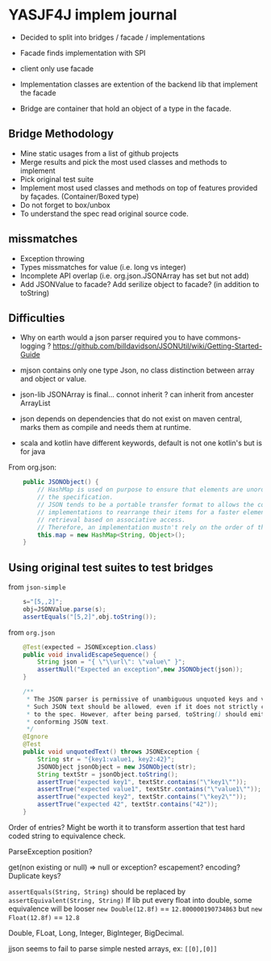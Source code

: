 # YASJF4J implem journal

 * Decided to split into bridges / facade / implementations
 * Facade finds implementation with SPI
 * client only use facade


 * Implementation classes are extention of the backend lib that implement the facade
 * Bridge are container that hold an object of a type in the facade.


## Bridge Methodology

 * Mine static usages from a list of github projects
 * Merge results and pick the most used classes and methods to implement
 * Pick original test suite
 * Implement most used classes and methods on top of features provided by façades. (Container/Boxed type)
 * Do not forget to box/unbox
 * To understand the spec read original source code.

## missmatches

 * Exception throwing
 * Types missmatches for value (i.e. long vs integer)
 * Incomplete API overlap (i.e. org.json.JSONArray has set but not add)
 * Add JSONValue to facade? Add serilize object to facade? (in addition to toString)


## Difficulties

 * Why on earth would a json parser required you to have commons-logging ? https://github.com/billdavidson/JSONUtil/wiki/Getting-Started-Guide

 * mjson contains only one type Json, no class distinction between array and object or value.
 * json-lib JSONArray is final... connot inherit ? can inherit from ancester ArrayList
 * json depends on dependencies that do not exist on maven central, marks them as compile and needs them at runtime.

 * scala and kotlin have different keywords, default is not one kotlin's but is for java

From org.json:
```java
    public JSONObject() {
        // HashMap is used on purpose to ensure that elements are unordered by 
        // the specification.
        // JSON tends to be a portable transfer format to allows the container 
        // implementations to rearrange their items for a faster element 
        // retrieval based on associative access.
        // Therefore, an implementation mustn't rely on the order of the item.
        this.map = new HashMap<String, Object>();
    }
```

## Using original test suites to test bridges

from `json-simple`
```java
    s="[5,,2]";
    obj=JSONValue.parse(s);
    assertEquals("[5,2]",obj.toString());
```

from `org.json`
```java
    @Test(expected = JSONException.class)
    public void invalidEscapeSequence() {
        String json = "{ \"\\url\": \"value\" }";
        assertNull("Expected an exception",new JSONObject(json));
    }

	/**
     * The JSON parser is permissive of unambiguous unquoted keys and values.
     * Such JSON text should be allowed, even if it does not strictly conform
     * to the spec. However, after being parsed, toString() should emit strictly
     * conforming JSON text.  
     */
    @Ignore
    @Test
    public void unquotedText() throws JSONException {
        String str = "{key1:value1, key2:42}";
        JSONObject jsonObject = new JSONObject(str);
        String textStr = jsonObject.toString();
        assertTrue("expected key1", textStr.contains("\"key1\""));
        assertTrue("expected value1", textStr.contains("\"value1\""));
        assertTrue("expected key2", textStr.contains("\"key2\""));
        assertTrue("expected 42", textStr.contains("42"));
    }
```

Order of entries?
Might be worth it to transform assertion that test hard coded string to equivalence check.

ParseException position?

get(non existing or null) => null or exception?
escapement?
encoding?
Duplicate keys?

`assertEquals(String, String)` should be replaced by `assertEquivalent(String, String)`
If lib put every float into double, some equivalence will be looser `new Double(12.8f)` == `12.800000190734863` but `new Float(12.8f)` == `12.8`

Double, FLoat, Long, Integer, BigInteger, BigDecimal.

jjson seems to fail to parse simple nested arrays, ex: `[[0],[0]]`

